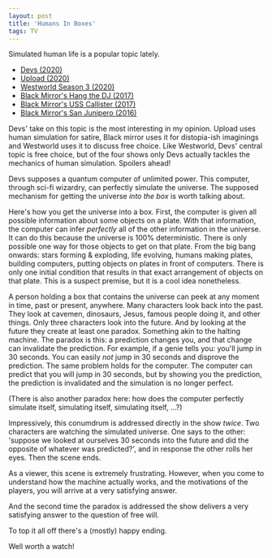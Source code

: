 ```yaml
---
layout: post
title: 'Humans In Boxes'
tags: TV
---
```


Simulated human life is a popular topic lately.

- [Devs (2020)](https://www.imdb.com/title/tt8134186/)
- [Upload (2020)](https://www.imdb.com/title/tt7826376/?ref_=fn_al_tt_1)
- [Westworld Season 3 (2020)](https://www.imdb.com/title/tt12008462/?ref_=fn_al_tt_1)
- [Black Mirror's Hang the DJ (2017)](https://en.wikipedia.org/wiki/Hang_the_DJ)
- [Black Mirror's USS Callister (2017)](https://en.wikipedia.org/wiki/USS_Callister)
- [Black Mirror's San Junipero (2016)](https://en.wikipedia.org/wiki/San_Junipero)

Devs' take on this topic is the most interesting in my opinion. Upload uses human simulation for satire, Black mirror uses it for distopia-ish imaginings and Westworld uses it to discuss free choice. Like Westworld, Devs' central topic is free choice, but of the four shows only Devs actually tackles the mechanics of human simulation. Spoilers ahead!

Devs supposes a quantum computer of unlimited power. This computer, through sci-fi wizardry, can perfectly simulate the universe. The supposed mechanism for getting the universe *into the box* is worth talking about. 

Here's how you get the universe into a box. First, the computer is given all possible information about some objects on a plate. With that information, the computer can infer *perfectly* all of the other information in the universe. It can do this because the universe is 100% deterministic. There is only possible one way for those objects to get on that plate. From the big bang onwards: stars forming & exploding, life evolving, humans making plates, building computers, putting objects on plates in front of computers. There is only one initial condition that results in that exact arrangement of objects on that plate. This is a suspect premise, but it is a cool idea nonetheless.

A person holding a box that contains the universe can peek at any moment in time, past or present, anywhere. Many characters look back into the past. They look at cavemen, dinosaurs, Jesus, famous people doing it, and other things. Only three characters look into the future. And by looking at the future they create at least one paradox. Something akin to the halting machine. The paradox is this: a prediction changes you, and that change can invalidate the prediction. For example, if a genie tells you: you'll jump in 30 seconds. You can easily *not* jump in 30 seconds and disprove the prediction. The same problem holds for the computer. The computer can predict that you will jump in 30 seconds, but by showing you the prediction, the prediction is invalidated and the simulation is no longer perfect.

(There is also another paradox here: how does the computer perfectly simulate itself, simulating itself, simulating itself, ...?)

Impressively, this conumdrum is addressed directly in the show *twice*. Two characters are watching the simulated universe. One says to the other: 'suppose we looked at ourselves 30 seconds into the future and did the opposite of whatever was predicted?', and in response the other rolls her eyes. Then the scene ends.

As a viewer, this scene is extremely frustrating. However, when you come to understand how the machine actually works, and the motivations of the players, you will arrive at a very satisfying answer. 

And the second time the paradox is addressed the show delivers a very satisfying answer to the question of free will.

To top it all off there's a (mostly) happy ending.

Well worth a watch!